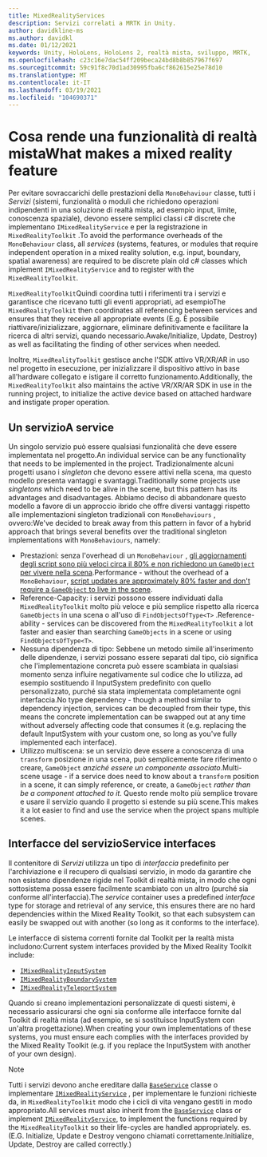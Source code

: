 ```yaml
---
title: MixedRealityServices
description: Servizi correlati a MRTK in Unity.
author: davidkline-ms
ms.author: davidkl
ms.date: 01/12/2021
keywords: Unity, HoloLens, HoloLens 2, realtà mista, sviluppo, MRTK,
ms.openlocfilehash: c23c16e7dac54ff209beca24bd8b8b857967f697
ms.sourcegitcommit: 59c91f8c70d1ad30995fba6cf862615e25e78d10
ms.translationtype: MT
ms.contentlocale: it-IT
ms.lasthandoff: 03/19/2021
ms.locfileid: "104690371"
---
```

# <a name="what-makes-a-mixed-reality-feature"></a><span data-ttu-id="fd3ea-104">Cosa rende una funzionalità di realtà mista</span><span class="sxs-lookup"><span data-stu-id="fd3ea-104">What makes a mixed reality feature</span></span>

<span data-ttu-id="fd3ea-105">Per evitare sovraccarichi delle prestazioni della `MonoBehaviour` classe, tutti i *Servizi* (sistemi, funzionalità o moduli che richiedono operazioni indipendenti in una soluzione di realtà mista, ad esempio input, limite, conoscenza spaziale), devono essere semplici classi c# discrete che implementano `IMixedRealityService` e per la registrazione in `MixedRealityToolkit` .</span><span class="sxs-lookup"><span data-stu-id="fd3ea-105">To avoid the performance overheads of the `MonoBehaviour` class, all *services* (systems, features, or modules that require independent operation in a mixed reality solution, e.g. input, boundary, spatial awareness) are required to be discrete plain old c# classes which implement `IMixedRealityService` and to register with the `MixedRealityToolkit`.</span></span>

<span data-ttu-id="fd3ea-106">`MixedRealityToolkit`Quindi coordina tutti i riferimenti tra i servizi e garantisce che ricevano tutti gli eventi appropriati, ad esempio</span><span class="sxs-lookup"><span data-stu-id="fd3ea-106">The `MixedRealityToolkit` then coordinates all referencing between services and ensures that they receive all appropriate events (E.g.</span></span> <span data-ttu-id="fd3ea-107">È possibile riattivare/inizializzare, aggiornare, eliminare definitivamente e facilitare la ricerca di altri servizi, quando necessario.</span><span class="sxs-lookup"><span data-stu-id="fd3ea-107">Awake/Initialize, Update, Destroy) as well as facilitating the finding of other services when needed.</span></span>

<span data-ttu-id="fd3ea-108">Inoltre, `MixedRealityToolkit` gestisce anche l'SDK attivo VR/XR/AR in uso nel progetto in esecuzione, per inizializzare il dispositivo attivo in base all'hardware collegato e istigare il corretto funzionamento.</span><span class="sxs-lookup"><span data-stu-id="fd3ea-108">Additionally, the `MixedRealityToolkit` also maintains the active VR/XR/AR SDK in use in the running project, to initialize the active device based on attached hardware and instigate proper operation.</span></span>

## <a name="a-service"></a><span data-ttu-id="fd3ea-109">Un servizio</span><span class="sxs-lookup"><span data-stu-id="fd3ea-109">A service</span></span>

<span data-ttu-id="fd3ea-110">Un singolo servizio può essere qualsiasi funzionalità che deve essere implementata nel progetto.</span><span class="sxs-lookup"><span data-stu-id="fd3ea-110">An individual service can be any functionality that needs to be implemented in the project.</span></span> <span data-ttu-id="fd3ea-111">Tradizionalmente alcuni progetti usano i *singleton* che devono essere attivi nella scena, ma questo modello presenta vantaggi e svantaggi.</span><span class="sxs-lookup"><span data-stu-id="fd3ea-111">Traditionally some projects use *singletons* which need to be alive in the scene, but this pattern has its advantages and disadvantages.</span></span> <span data-ttu-id="fd3ea-112">Abbiamo deciso di abbandonare questo modello a favore di un approccio ibrido che offre diversi vantaggi rispetto alle implementazioni singleton tradizionali con `MonoBehaviours` , ovvero:</span><span class="sxs-lookup"><span data-stu-id="fd3ea-112">We've decided to break away from this pattern in favor of a hybrid approach that brings several benefits over the traditional singleton implementations with `MonoBehaviours`, namely:</span></span>

* <span data-ttu-id="fd3ea-113">Prestazioni: senza l'overhead di un `MonoBehaviour` , [gli aggiornamenti degli script sono più veloci circa il 80% e non richiedono un `GameObject` per vivere nella scena](https://blogs.unity3d.com/2015/12/23/1k-update-calls/).</span><span class="sxs-lookup"><span data-stu-id="fd3ea-113">Performance - without the overhead of a `MonoBehaviour`, [script updates are approximately 80% faster and don't require a `GameObject` to live in the scene](https://blogs.unity3d.com/2015/12/23/1k-update-calls/).</span></span>
* <span data-ttu-id="fd3ea-114">Reference-Capacity: i servizi possono essere individuati dalla `MixedRealityToolkit` molto più veloce e più semplice rispetto alla ricerca `GameObjects` in una scena o all'uso di `FindObjectsOfType<T>` .</span><span class="sxs-lookup"><span data-stu-id="fd3ea-114">Reference-ability - services can be discovered from the `MixedRealityToolkit` a lot faster and easier than searching `GameObjects` in a scene or using `FindObjectsOfType<T>`.</span></span>
* <span data-ttu-id="fd3ea-115">Nessuna dipendenza di tipo: Sebbene un metodo simile all'inserimento delle dipendenze, i servizi possano essere separati dal tipo, ciò significa che l'implementazione concreta può essere scambiata in qualsiasi momento senza influire negativamente sul codice che lo utilizza, ad esempio sostituendo il InputSystem predefinito con quello personalizzato, purché sia stata implementata completamente ogni interfaccia.</span><span class="sxs-lookup"><span data-stu-id="fd3ea-115">No type dependency - though a method similar to dependency injection, services can be decoupled from their type, this means the concrete implementation can be swapped out at any time without adversely affecting code that consumes it (e.g. replacing the default InputSystem with your custom one, so long as you've fully implemented each interface).</span></span>
* <span data-ttu-id="fd3ea-116">Utilizzo multiscena: se un servizio deve essere a conoscenza di una `transform` posizione in una scena, può semplicemente fare riferimento o creare, `GameObject` _anziché essere un componente associato_.</span><span class="sxs-lookup"><span data-stu-id="fd3ea-116">Multi-scene usage - if a service does need to know about a `transform` position in a scene, it can simply reference, or create, a `GameObject` _rather than be a component attached to it_.</span></span> <span data-ttu-id="fd3ea-117">Questo rende molto più semplice trovare e usare il servizio quando il progetto si estende su più scene.</span><span class="sxs-lookup"><span data-stu-id="fd3ea-117">This makes it a lot easier to find and use the service when the project spans multiple scenes.</span></span>

## <a name="service-interfaces"></a><span data-ttu-id="fd3ea-118">Interfacce del servizio</span><span class="sxs-lookup"><span data-stu-id="fd3ea-118">Service interfaces</span></span>

<span data-ttu-id="fd3ea-119">Il contenitore di *Servizi* utilizza un tipo di *interfaccia* predefinito per l'archiviazione e il recupero di qualsiasi servizio, in modo da garantire che non esistano dipendenze rigide nel Toolkit di realtà mista, in modo che ogni sottosistema possa essere facilmente scambiato con un altro (purché sia conforme all'interfaccia).</span><span class="sxs-lookup"><span data-stu-id="fd3ea-119">The *service* container uses a predefined *interface* type for storage and retrieval of any service, this ensures there are no hard dependencies within the Mixed Reality Toolkit, so that each subsystem can easily be swapped out with another (so long as it conforms to the interface).</span></span>

<span data-ttu-id="fd3ea-120">Le interfacce di sistema correnti fornite dal Toolkit per la realtà mista includono:</span><span class="sxs-lookup"><span data-stu-id="fd3ea-120">Current system interfaces provided by the Mixed Reality Toolkit include:</span></span>

* [`IMixedRealityInputSystem`](xref:Microsoft.MixedReality.Toolkit.Input.IMixedRealityInputSystem)
* [`IMixedRealityBoundarySystem`](xref:Microsoft.MixedReality.Toolkit.Boundary.IMixedRealityBoundarySystem)
* [`IMixedRealityTeleportSystem`](xref:Microsoft.MixedReality.Toolkit.Teleport.IMixedRealityTeleportSystem)

<span data-ttu-id="fd3ea-121">Quando si creano implementazioni personalizzate di questi sistemi, è necessario assicurarsi che ogni sia conforme alle interfacce fornite dal Toolkit di realtà mista (ad esempio, se si sostituisce InputSystem con un'altra progettazione).</span><span class="sxs-lookup"><span data-stu-id="fd3ea-121">When creating your own implementations of these systems, you must ensure each complies with the interfaces provided by the Mixed Reality Toolkit (e.g. if you replace the InputSystem with another of your own design).</span></span>

> [!NOTE]
> <span data-ttu-id="fd3ea-122">Tutti i servizi devono anche ereditare dalla [`BaseService`](xref:Microsoft.MixedReality.Toolkit.BaseService) classe o implementare [`IMixedRealityService`](xref:Microsoft.MixedReality.Toolkit.IMixedRealityService) , per implementare le funzioni richieste da, in `MixedRealityToolkit` modo che i cicli di vita vengano gestiti in modo appropriato.</span><span class="sxs-lookup"><span data-stu-id="fd3ea-122">All services must also inherit from the [`BaseService`](xref:Microsoft.MixedReality.Toolkit.BaseService) class or implement [`IMixedRealityService`](xref:Microsoft.MixedReality.Toolkit.IMixedRealityService), to implement the functions required by the `MixedRealityToolkit` so their life-cycles are handled appropriately.</span></span> <span data-ttu-id="fd3ea-123">es.</span><span class="sxs-lookup"><span data-stu-id="fd3ea-123">(E.G.</span></span> <span data-ttu-id="fd3ea-124">Initialize, Update e Destroy vengono chiamati correttamente.</span><span class="sxs-lookup"><span data-stu-id="fd3ea-124">Initialize, Update, Destroy are called correctly.)</span></span>
